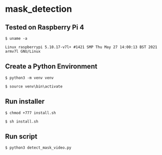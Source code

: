 # mask_detection

## Tested on Raspberry Pi 4
```
$ uname -a

Linux raspberrypi 5.10.17-v7l+ #1421 SMP Thu May 27 14:00:13 BST 2021 armv7l GNU/Linux
```

## Create a Python Environment
```
$ python3 -m venv venv

$ source venv\bin\activate

```

## Run installer
```
$ chmod +777 install.sh

$ sh install.sh

```

## Run script
```
$ python3 detect_mask_video.py
```
